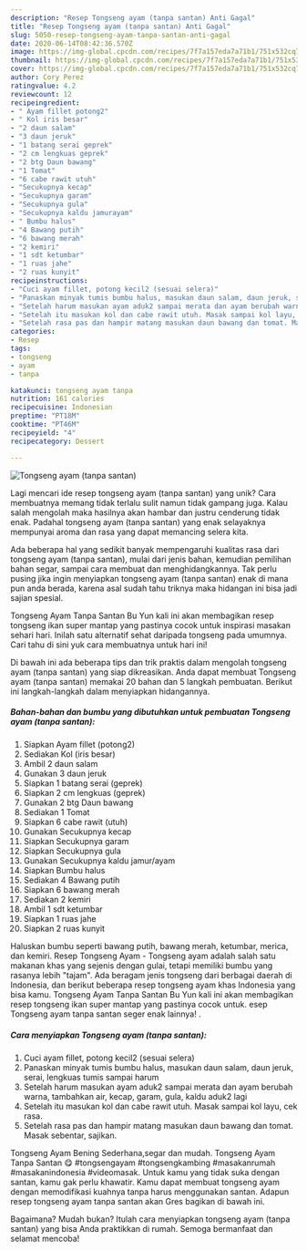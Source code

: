 ```yaml
---
description: "Resep Tongseng ayam (tanpa santan) Anti Gagal"
title: "Resep Tongseng ayam (tanpa santan) Anti Gagal"
slug: 5050-resep-tongseng-ayam-tanpa-santan-anti-gagal
date: 2020-06-14T08:42:36.570Z
image: https://img-global.cpcdn.com/recipes/7f7a157eda7a71b1/751x532cq70/tongseng-ayam-tanpa-santan-foto-resep-utama.jpg
thumbnail: https://img-global.cpcdn.com/recipes/7f7a157eda7a71b1/751x532cq70/tongseng-ayam-tanpa-santan-foto-resep-utama.jpg
cover: https://img-global.cpcdn.com/recipes/7f7a157eda7a71b1/751x532cq70/tongseng-ayam-tanpa-santan-foto-resep-utama.jpg
author: Cory Perez
ratingvalue: 4.2
reviewcount: 12
recipeingredient:
- " Ayam fillet potong2"
- " Kol iris besar"
- "2 daun salam"
- "3 daun jeruk"
- "1 batang serai geprek"
- "2 cm lengkuas geprek"
- "2 btg Daun bawang"
- "1 Tomat"
- "6 cabe rawit utuh"
- "Secukupnya kecap"
- "Secukupnya garam"
- "Secukupnya gula"
- "Secukupnya kaldu jamurayam"
- " Bumbu halus"
- "4 Bawang putih"
- "6 bawang merah"
- "2 kemiri"
- "1 sdt ketumbar"
- "1 ruas jahe"
- "2 ruas kunyit"
recipeinstructions:
- "Cuci ayam fillet, potong kecil2 (sesuai selera)"
- "Panaskan minyak tumis bumbu halus, masukan daun salam, daun jeruk, serai, lengkuas tumis sampai harum"
- "Setelah harum masukan ayam aduk2 sampai merata dan ayam berubah warna, tambahkan air, kecap, garam, gula, kaldu aduk2 lagi"
- "Setelah itu masukan kol dan cabe rawit utuh. Masak sampai kol layu, cek rasa."
- "Setelah rasa pas dan hampir matang masukan daun bawang dan tomat. Masak sebentar, sajikan."
categories:
- Resep
tags:
- tongseng
- ayam
- tanpa

katakunci: tongseng ayam tanpa 
nutrition: 161 calories
recipecuisine: Indonesian
preptime: "PT18M"
cooktime: "PT46M"
recipeyield: "4"
recipecategory: Dessert

---
```



![Tongseng ayam (tanpa santan)](https://img-global.cpcdn.com/recipes/7f7a157eda7a71b1/751x532cq70/tongseng-ayam-tanpa-santan-foto-resep-utama.jpg)

Lagi mencari ide resep tongseng ayam (tanpa santan) yang unik? Cara membuatnya memang tidak terlalu sulit namun tidak gampang juga. Kalau salah mengolah maka hasilnya akan hambar dan justru cenderung tidak enak. Padahal tongseng ayam (tanpa santan) yang enak selayaknya mempunyai aroma dan rasa yang dapat memancing selera kita.

Ada beberapa hal yang sedikit banyak mempengaruhi kualitas rasa dari tongseng ayam (tanpa santan), mulai dari jenis bahan, kemudian pemilihan bahan segar, sampai cara membuat dan menghidangkannya. Tak perlu pusing jika ingin menyiapkan tongseng ayam (tanpa santan) enak di mana pun anda berada, karena asal sudah tahu triknya maka hidangan ini bisa jadi sajian spesial.

Tongseng Ayam Tanpa Santan Bu Yun kali ini akan membagikan resep tongseng ikan super mantap yang pastinya cocok untuk inspirasi masakan sehari hari. Inilah satu alternatif sehat daripada tongseng pada umumnya. Cari tahu di sini yuk cara membuatnya untuk hari ini!


Di bawah ini ada beberapa tips dan trik praktis dalam mengolah tongseng ayam (tanpa santan) yang siap dikreasikan. Anda dapat membuat Tongseng ayam (tanpa santan) memakai 20 bahan dan 5 langkah pembuatan. Berikut ini langkah-langkah dalam menyiapkan hidangannya.

<!--inarticleads1-->

##### Bahan-bahan dan bumbu yang dibutuhkan untuk pembuatan Tongseng ayam (tanpa santan):

1. Siapkan  Ayam fillet (potong2)
1. Sediakan  Kol (iris besar)
1. Ambil 2 daun salam
1. Gunakan 3 daun jeruk
1. Siapkan 1 batang serai (geprek)
1. Siapkan 2 cm lengkuas (geprek)
1. Gunakan 2 btg Daun bawang
1. Sediakan 1 Tomat
1. Siapkan 6 cabe rawit (utuh)
1. Gunakan Secukupnya kecap
1. Siapkan Secukupnya garam
1. Siapkan Secukupnya gula
1. Gunakan Secukupnya kaldu jamur/ayam
1. Siapkan  Bumbu halus
1. Sediakan 4 Bawang putih
1. Siapkan 6 bawang merah
1. Sediakan 2 kemiri
1. Ambil 1 sdt ketumbar
1. Siapkan 1 ruas jahe
1. Siapkan 2 ruas kunyit


Haluskan bumbu seperti bawang putih, bawang merah, ketumbar, merica, dan kemiri. Resep Tongseng Ayam - Tongseng ayam adalah salah satu makanan khas yang sejenis dengan gulai, tetapi memiliki bumbu yang rasanya lebih &#34;tajam&#34;. Ada beragam jenis tongseng dari berbagai daerah di Indonesia, dan berikut beberapa resep tongseng ayam khas Indonesia yang bisa kamu. Tongseng Ayam Tanpa Santan Bu Yun kali ini akan membagikan resep tongseng ikan super mantap yang pastinya cocok untuk. esep Tongseng ayam tanpa santan seger enak lainnya! . 

<!--inarticleads2-->

##### Cara menyiapkan Tongseng ayam (tanpa santan):

1. Cuci ayam fillet, potong kecil2 (sesuai selera)
1. Panaskan minyak tumis bumbu halus, masukan daun salam, daun jeruk, serai, lengkuas tumis sampai harum
1. Setelah harum masukan ayam aduk2 sampai merata dan ayam berubah warna, tambahkan air, kecap, garam, gula, kaldu aduk2 lagi
1. Setelah itu masukan kol dan cabe rawit utuh. Masak sampai kol layu, cek rasa.
1. Setelah rasa pas dan hampir matang masukan daun bawang dan tomat. Masak sebentar, sajikan.


Tongseng Ayam Bening Sederhana,segar dan mudah. Tongseng Ayam Tanpa Santan 😋 #tongsengayam #tongsengkambing #masakanrumah #masakanindonesia #videomasak. Untuk kamu yang tidak suka dengan santan, kamu gak perlu khawatir. Kamu dapat membuat tongseng ayam dengan memodifikasi kuahnya tanpa harus menggunakan santan. Adapun resep tongseng ayam tanpa santan akan Gres bagikan di bawah ini. 

Bagaimana? Mudah bukan? Itulah cara menyiapkan tongseng ayam (tanpa santan) yang bisa Anda praktikkan di rumah. Semoga bermanfaat dan selamat mencoba!
